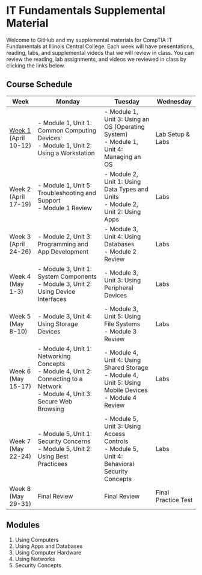 # IT Fundamentals Supplemental Material
Welcome to GitHub and my supplemental materials for CompTIA IT Fundamentals at Illinois Central College. Each week will have presentations, reading, labs, and supplemental videos that we will review in class. You can review the reading, lab assignments, and videos we reviewed in class by clicking the links below.

## Course Schedule
| **Week** | **Monday** | **Tuesday** | **Wednesday** |
| --- | --- | --- | --- |
|[Week 1](weeks/Week%201.md) (April 10-12) | - Module 1, Unit 1: Common Computing Devices<br />- Module 1, Unit 2: Using a Workstation | - Module 1, Unit 3: Using an OS (Operating System)<br />- Module 1, Unit 4: Managing an OS | Lab Setup & Labs |
| Week 2 (April 17-19) | - Module 1, Unit 5: Troubleshooting and Support<br />- Module 1 Review | - Module 2, Unit 1: Using Data Types and Units<br />- Module 2, Unit 2: Using Apps | Labs |
| Week 3 (April 24-26) | - Module 2, Unit 3: Programming and App Development | - Module 3, Unit 4: Using Databases<br />- Module 2 Review | Labs |
| Week 4 (May 1-3) | - Module 3, Unit 1: System Components<br />- Module 3, Unit 2: Using Device Interfaces | - Module 3, Unit 3: Using Peripheral Devices | Labs |
| Week 5 (May 8-10) | - Module 3, Unit 4: Using Storage Devices | - Module 3, Unit 5: Using File Systems<br/>- Module 3 Review | Labs |
| Week 6 (May 15-17) | - Module 4, Unit 1: Networking Concepts<br />- Module 4, Unit 2: Connecting to a Network<br />- Module 4, Unit 3: Secure Web Browsing | - Module 4, Unit 4: Using Shared Storage<br />- Module 4, Unit 5: Using Mobile Devices<br />- Module 4 Review | Labs |
| Week 7 (May 22-24) | - Module 5, Unit 1: Security Concerns<br />- Module 5, Unit 2: Using Best Practicees<br /> | - Module 5, Unit 3: Using Access Controls<br />- Module 5, Unit 4: Behavioral Security Concepts | Labs |
| Week 8 (May 29-31) | Final Review | Final Review | Final Practice Test |

## Modules
1. Using Computers
2. Using Apps and Databases
3. Using Computer Hardware
4. Using Networks
5. Security Concepts

